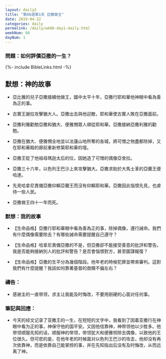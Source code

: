 ```yaml
---
layout: daily2
title: "第66週第1天 亞撒做王"
date: 2019-04-22
categories: daily
permalink: /daily/wk66-day1-daily.html
weekNum: 66
dayNum: 1
---
```


### 問題：如何評價亞撒的一生？
 
{%- include BibleLinks.html -%}

## 默想：神的故事
+ 亞比雅的兒子亞撒接續他做王，國中太平十年，亞撒行耶和華他神眼中看為善為正的事。 

+ 古實王謝拉攻擊猶大人。亞撒出去與他迎敵，耶和華使古實人敗在亞撒面前。 

+ 亞撒利雅勸勉亞撒和猶大、便雅憫眾人順從耶和華。亞撒接納亞撒利雅的勸勉。 

+ 亞撒在猶大、便雅憫全地並以法蓮山地所奪的各城，將可憎之物盡都除掉，又在耶和華殿的廊前重新修築耶和華的壇。 

+ 亞撒王貶了他祖母瑪迦太后的位，因她造了可憎的偶像亞舍拉。 

+ 亞撒三十六年，以色列王巴沙上來攻擊猶大。亞撒求助於大馬士革的亞蘭王便哈達。 

+ 先見哈拿尼責備亞撒仰賴亞蘭王而沒有仰賴耶和華。亞撒因此惱恨先見，也虐待一些人民。 

+ 亞撒做王四十一年而死。

### 默想：我的故事
+ 【生命品格】亞撒行耶和華眼中看為善為正的事，除掉偶像，遵行誡命。我們有什麼偶像需要除去？有哪些誡命需要提醒自己遵守？  

+ 【生命品格】哈拿尼責備亞撒的不是，但亞撒卻不能接受善意的批評和警告。我是否能夠接納別人的批評和警告？是否會惱恨對方，甚至圖謀報復？   

+ 【生命品格】亞撒的生平分為幾個階段。他年老的時候犯罪並帶來審判。這對我們有什麼提醒？我該如何靠著基督的救贖不偏左右？

### 禱告：

+ 感谢主的一直带领，求主让我能及时悔改，不要用刚硬的心面对任何事。

### 筆記與回應：

+ 今天的经文记录了亚撒王的一生，在短短的文字中，我看到了因着亚撒行在神眼中看为正的事，神保守他的国平安。又因他信靠神，神带领他以少胜多。他带领顺服先知的话，顺服神的带领，带领犹大和便雅悯除去偶像，以致他的王位很久。但可悲的是，在他年老的时候面对以色列王巴沙的攻击，他却没有再次依靠神，而是依靠自己能掌控的事，并在先知指出后没有及时悔改，从而远离了神。

